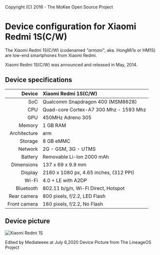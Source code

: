 Copyright (C) 2018 - The MoKee Open Source Project

Device configuration for Xiaomi Redmi 1S(C/W)
==============

The Xiaomi Redmi 1S(C/W) (codenamed _"armani"_, aka. HongMi1s or HM1S) are low-end smartphones from Xiaomi Redmi.

Xiaomi Redmi 1S(C/W) was announced and released in May, 2014.

## Device specifications

| Device       | Xiaomi Redmi 1S(C/W)                            |
| -----------: | :---------------------------------------------- |
| SoC          | Qualcomm Snapdragon 400 (MSM8628)               |
| CPU          | Quad-core Cortex-A7 300 Mhz - 1593 Mhz          |
| GPU          | 450MHz Adreno 305                               |
| Memory       | 1 GB RAM                                        |
| Architecture | arm                                             |
| Storage      | 8 GB eMMC                                       |
| Network      | 2G - GSM, 3G - UTMS                             |
| Battery      | Removable Li-lon 2000 mAh                       |
| Dimensions   | 137 x 69 x 9.9 mm                               |
| Display      | 2160 x 1080 px, 4.65 inches, (312 PPI)          |
| Wi-Fi        | 4.0 + LE with A2DP                              |
| Bluetooth    | 802.11 b/g/n, Wi-Fi Direct, Hotspot             |
| Rear camera  | 800 pixels, f/2.2, LED Flash                    |
| Front camera | 160 pixels, f/2.2, No Flash                     |

## Device picture

![Xiaomi Redmi 1S](https://wiki.lineageos.org/images/devices/armani.png "Xiaomi Redmi 1S in black")


Edited by Mediateeee at July 6,2020
Device Picture from The LineageOS Project
